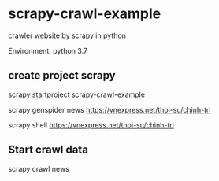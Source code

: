 # scrapy-crawl-example
crawler website by scrapy in python

Environment: python 3.7

## create project scrapy
scrapy startproject scrapy-crawl-example

scrapy genspider news https://vnexpress.net/thoi-su/chinh-tri

scrapy shell https://vnexpress.net/thoi-su/chinh-tri

## Start crawl data
scrapy crawl news
